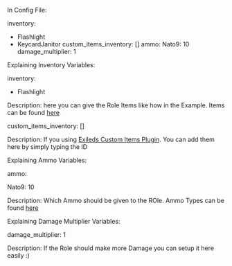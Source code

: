 In Config File:

inventory:
- Flashlight
- KeycardJanitor
custom_items_inventory: []
ammo:
  Nato9: 10
damage_multiplier: 1


Explaining Inventory Variables:


inventory:
- Flashlight


Description: here you can give the Role Items like how in the Example. Items can be found [here](https://github.com/Mega500201/UCSWiki/tree/main/UCR%20Wiki/Useful%20Information/Items)


custom_items_inventory: []


Description: If you using [Exileds Custom Items Plugin](https://github.com/Exiled-Team/CustomItems). You can add them here by simply typing the ID


Explaining Ammo Variables:


ammo:
  
  Nato9: 10


Description: Which Ammo should be given to the ROle. Ammo Types can be found [here](https://github.com/Mega500201/UCSWiki/blob/main/UCR%20Wiki/Useful%20Information/Items/Ammo.yml)


Explaining Damage Multiplier Variables:


damage_multiplier: 1


Description: If the Role should make more Damage you can setup it here easily :)
